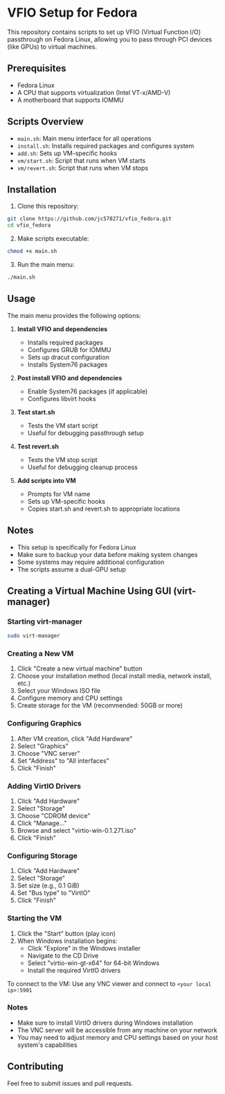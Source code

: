 # VFIO Setup for Fedora

This repository contains scripts to set up VFIO (Virtual Function I/O) passthrough on Fedora Linux, allowing you to pass through PCI devices (like GPUs) to virtual machines.

## Prerequisites

- Fedora Linux
- A CPU that supports virtualization (Intel VT-x/AMD-V)
- A motherboard that supports IOMMU

## Scripts Overview

- `main.sh`: Main menu interface for all operations
- `install.sh`: Installs required packages and configures system
- `add.sh`: Sets up VM-specific hooks
- `vm/start.sh`: Script that runs when VM starts
- `vm/revert.sh`: Script that runs when VM stops

## Installation

1. Clone this repository:
```bash
git clone https://github.com/jc578271/vfio_fedora.git
cd vfio_fedora
```

2. Make scripts executable:
```bash
chmod +x main.sh
```

3. Run the main menu:
```bash
./main.sh
```

## Usage

The main menu provides the following options:

1. **Install VFIO and dependencies**
   - Installs required packages
   - Configures GRUB for IOMMU
   - Sets up dracut configuration
   - Installs System76 packages

2. **Post install VFIO and dependencies**
   - Enable System76 packages (if applicable)
   - Configures libvirt hooks

3. **Test start.sh**
   - Tests the VM start script
   - Useful for debugging passthrough setup

4. **Test revert.sh**
   - Tests the VM stop script
   - Useful for debugging cleanup process

5. **Add scripts into VM**
   - Prompts for VM name
   - Sets up VM-specific hooks
   - Copies start.sh and revert.sh to appropriate locations

## Notes

- This setup is specifically for Fedora Linux
- Make sure to backup your data before making system changes
- Some systems may require additional configuration
- The scripts assume a dual-GPU setup

## Creating a Virtual Machine Using GUI (virt-manager)

### Starting virt-manager
```bash
sudo virt-manager
```

### Creating a New VM
1. Click "Create a new virtual machine" button
2. Choose your installation method (local install media, network install, etc.)
3. Select your Windows ISO file
4. Configure memory and CPU settings
5. Create storage for the VM (recommended: 50GB or more)

### Configuring Graphics
1. After VM creation, click "Add Hardware"
2. Select "Graphics"
3. Choose "VNC server"
4. Set "Address" to "All interfaces"
5. Click "Finish"

### Adding VirtIO Drivers
1. Click "Add Hardware"
2. Select "Storage"
3. Choose "CDROM device"
4. Click "Manage..."
5. Browse and select "virtio-win-0.1.271.iso"
6. Click "Finish"

### Configuring Storage
1. Click "Add Hardware"
2. Select "Storage"
3. Set size (e.g., 0.1 GiB)
4. Set "Bus type" to "VirtIO"
5. Click "Finish"

### Starting the VM
1. Click the "Start" button (play icon)
2. When Windows installation begins:
   - Click "Explore" in the Windows installer
   - Navigate to the CD Drive
   - Select "virtio-win-gt-x64" for 64-bit Windows
   - Install the required VirtIO drivers

To connect to the VM: Use any VNC viewer and connect to `<your local ip>:5901`

### Notes
- Make sure to install VirtIO drivers during Windows installation
- The VNC server will be accessible from any machine on your network
- You may need to adjust memory and CPU settings based on your host system's capabilities

## Contributing

Feel free to submit issues and pull requests.
